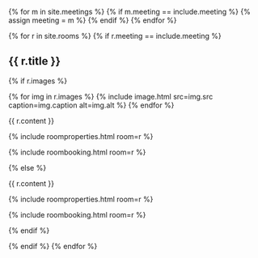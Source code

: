 {% for m in site.meetings %}
  {% if m.meeting == include.meeting %}
    {% assign meeting = m %}
  {% endif %}
{% endfor %}

{% for r in site.rooms %}
{% if r.meeting == include.meeting %}

<article class="clearfix" markdown="block" itemscope itemtype="https://schema.org/EventVenue">

## {{ r.title }}

{% if r.images %}

<div class="row">

<div class="col-xs-12 col-sm-4">

{% for img in r.images %}
  {% include image.html src=img.src caption=img.caption alt=img.alt %}
{% endfor %}

</div>

<div class="col-xs-12 col-sm-8" markdown="block">

{{ r.content }}

{% include roomproperties.html room=r %}

{% include roombooking.html room=r %}

</div>

</div>

{% else %}

{{ r.content }}

{% include roomproperties.html room=r %}

{% include roombooking.html room=r %}

{% endif %}

</article>

{% endif %}
{% endfor %}
